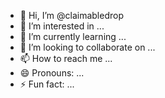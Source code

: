 - 👋 Hi, I’m @claimabledrop
- 👀 I’m interested in ...
- 🌱 I’m currently learning ...
- 💞️ I’m looking to collaborate on ...
- 📫 How to reach me ...
- 😄 Pronouns: ...
- ⚡ Fun fact: ...

<!---
claimabledrop/claimabledrop is a ✨ special ✨ repository because its `README.md` (this file) appears on your GitHub profile.
You can click the Preview link to take a look at your changes.
--->

